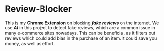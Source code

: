 # Review-Blocker

This is my **Chrome Extension** on blocking ***fake reviews*** on the internet. We use ***AI*** in this project to detect fake reviews, which are a common issue in many e-commerce sites nowadays. This can be beneficial, as it filters out reviews which could add bias in the purchase of an item. It could save you money, as well as effort.
